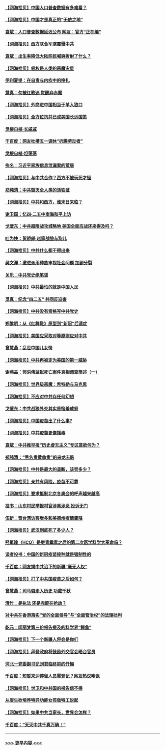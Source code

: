 #### [【网海拾贝】中国人口普查数据有多难看？](../pages/nsc993/n12917822.md?t=05012251) 
#### [【网海拾贝】中国才是真正的“无依之地”](../pages/nsc993/n12915845.md?t=05012251) 
#### [袁斌：人口普查数据延迟公布 网友：官方“正在编”](../pages/nsc993/n12915748.md?t=05012251) 
#### [【网海拾贝】西方联合军演震慑中共](../pages/nsc993/n12913466.md?t=05012251) 
#### [袁斌：出生率降低大陆网民喊爽折射了什么？](../pages/nsc993/n12913365.md?t=05012251) 
#### [【网海拾贝】极权是人类的恶魔灾星](../pages/nsc993/n12910697.md?t=05012251) 
#### [伊利夏提：在自责与内疚中的挣扎](../pages/nsc993/n12910493.md?t=05012251) 
#### [慧真：勿被红歌迷 觉醒弃赤魔](../pages/nsc993/n12910485.md?t=05012251) 
#### [【网海拾贝】外商进中国相当于羊入狼口](../pages/nsc993/n12908274.md?t=05012251) 
#### [【网海拾贝】全方位抗共已成美国长远国策](../pages/nsc993/n12906878.md?t=05012251) 
#### [灵根自植‧长戚戚](../pages/nsc993/n12905585.md?t=05012251) 
#### [千百度：网友吐槽五一调休“折腾劳动者”](../pages/nsc993/n12905934.md?t=05012251) 
#### [灵根自植‧坦荡荡](../pages/nsc993/n12905562.md?t=05012251) 
#### [佚名：习近平家族信息泄漏案的荒唐](../pages/nsc993/n12904705.md?t=05012251) 
#### [【网海拾贝】与中共合作？西方不被玩死才怪](../pages/nsc993/n12903873.md?t=05012251) 
#### [郑纯清：中共毁灭全人类的活铁证](../pages/nsc993/n12903785.md?t=05012251) 
#### [【网海拾贝】中共和西方，谁末日来临？](../pages/nsc993/n12903482.md?t=05012251) 
#### [谢卫国：忆四‧二五中南海和平上访](../pages/nsc993/n12902192.md?t=05012251) 
#### [戈壁东：中共超限战攻城略地 美国全面应战还来得及吗？](../pages/nsc993/n12902297.md?t=05012251) 
#### [吐为快：贺骄郎‧赵家战狼与狗儿](../pages/nsc993/n12902280.md?t=05012251) 
#### [【网海拾贝】中共什么都干得出来](../pages/nsc993/n12897500.md?t=05012251) 
#### [吴文渊：激进派用种族审视社会问题 加剧分裂](../pages/nsc993/n12893881.md?t=05012251) 
#### [关乐：中共党史绝笔谣](../pages/nsc993/n12897270.md?t=05012251) 
#### [【网海拾贝】中共最怕的就是中国人民](../pages/nsc993/n12894705.md?t=05012251) 
#### [觅真：纪念“四二五” 共同反迫害](../pages/nsc993/n12894553.md?t=05012251) 
#### [【网海拾贝】中共没有资格写中共党史](../pages/nsc993/n12892231.md?t=05012251) 
#### [郑黎明：从《红舞鞋》原型到“新冠”后遗症](../pages/nsc993/n12890469.md?t=05012251) 
#### [【网海拾贝】美国应采取对等原则应对中共](../pages/nsc993/n12889176.md?t=05012251) 
#### [曾慧燕：乱世中国儿女情](../pages/nsc993/n12887931.md?t=05012251) 
#### [【网海拾贝】中共再被定为美国的第一威胁](../pages/nsc993/n12887580.md?t=05012251) 
#### [谢燕益：郭洪伟监狱死亡案件真相调查简述（一）](../pages/nsc993/n12885648.md?t=05012251) 
#### [【网海拾贝】世界级恶魔：希特勒与马克思](../pages/nsc993/n12884062.md?t=05012251) 
#### [【网海拾贝】不应对中共存任何幻想](../pages/nsc993/n12881460.md?t=05012251) 
#### [戈壁东：中共战狼外交其实是恼羞成怒](../pages/nsc993/n12880392.md?t=05012251) 
#### [【网海拾贝】中国疫苗出了什么事?](../pages/nsc993/n12879124.md?t=05012251) 
#### [【网海拾贝】中共疫苗更像播毒](../pages/nsc993/n12876631.md?t=05012251) 
#### [袁斌：中共推举报“历史虚无主义”专区意欲何为？](../pages/nsc993/n12876530.md?t=05012251) 
#### [郑纯清：“黑名贵黄命贵”的来龙去脉](../pages/nsc993/n12875589.md?t=05012251) 
#### [【网海拾贝】中共是最大的垄断，该罚多少？](../pages/nsc993/n12874006.md?t=05012251) 
#### [【网海拾贝】亲共有风险，疫苗不可靠](../pages/nsc993/n12872224.md?t=05012251) 
#### [【网海拾贝】要求抵制北京冬奥会的呼声越来越高](../pages/nsc993/n12868962.md?t=05012251) 
#### [投书：山东村民举报村官涉黑涉恶 投诉无门](../pages/nsc993/n12869726.md?t=05012251) 
#### [伍新：贺台湾访客增多和美德州疫情骤降](../pages/nsc993/n12865651.md?t=05012251) 
#### [【网海拾贝】武汉到底死了多少人？](../pages/nsc993/n12863707.md?t=05012251) 
#### [羟氯喹（HCQ）是继青霉素之后的第二次医学科学大革命吗？](../pages/nsc993/n12638564.md?t=05012251) 
#### [读者投书：中国的新冠疫苗接种就是强制性的](../pages/nsc993/n12859932.md?t=05012251) 
#### [千百度：网友揭中共治下的新疆“毫无人权”](../pages/nsc993/n12858385.md?t=05012251) 
#### [【网海拾贝】打了中共国疫苗之后如何？](../pages/nsc993/n12857866.md?t=05012251) 
#### [曾慧燕：司马璐走入历史 功载千秋](../pages/nsc993/n12856996.md?t=05012251) 
#### [清竹：是执法 还是赤匪在抢劫？](../pages/nsc993/n12856952.md?t=05012251) 
#### [对中共在香港落实“党的全面领导”与“全面管治权”的法理批判](../pages/nsc993/n12856929.md?t=05012251) 
#### [乾元：闫丽梦第三份报告提及的科学界“鳄鱼”](../pages/nsc993/n12855985.md?t=05012251) 
#### [【网海拾贝】下一个新疆人将会是你们](../pages/nsc993/n12855864.md?t=05012251) 
#### [【网海拾贝】拜登政府将鼓励外交官会晤台官员](../pages/nsc993/n12853615.md?t=05012251) 
#### [河北一党委副书记刘君临终前的忏悔](../pages/nsc993/n12849420.md?t=05012251) 
#### [千百度：短暂来沪停留人员需登记？网友热议嘲讽](../pages/nsc993/n12853497.md?t=05012251) 
#### [【网海拾贝】世卫和中共国的报告信不得](../pages/nsc993/n12850902.md?t=05012251) 
#### [从康生欲培养特异功能女孩做特工说起](../pages/nsc993/n12849289.md?t=05012251) 
#### [【网海拾贝】如果中共当家长，世界会怎样？](../pages/nsc993/n12848436.md?t=05012251) 
#### [千百度：“天灭中共千真万确！”](../pages/nsc993/n12845659.md?t=05012251) 

----
#### [ >>> 更早内容 <<< ](../indexes/nsc993-earlier.md)

